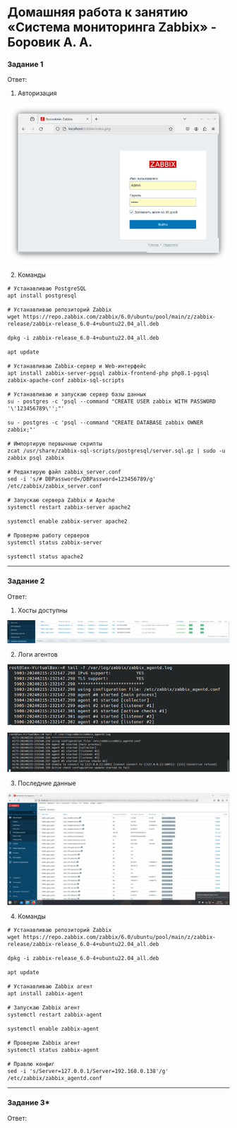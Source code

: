 # Домашняя работа к занятию «Система мониторинга Zabbix» - Боровик А. А.

### Задание 1

Ответ:
1. Авторизация

![Авторизация](https://github.com/Lex-Chaos/zabbix-hw/blob/main/img/Authorization.png)

2. Команды
```
# Устанавливаю PostgreSQL
apt install postgresql

# Устанавливаю репозиторий Zabbix
wget https://repo.zabbix.com/zabbix/6.0/ubuntu/pool/main/z/zabbix-release/zabbix-release_6.0-4+ubuntu22.04_all.deb

dpkg -i zabbix-release_6.0-4+ubuntu22.04_all.deb

apt update

# Устанавливаю Zabbix-сервер и Web-интерфейс
apt install zabbix-server-pgsql zabbix-frontend-php php8.1-pgsql zabbix-apache-conf zabbix-sql-scripts

# Устанавливаю и запускаю сервер базы данных
su - postgres -c 'psql --command "CREATE USER zabbix WITH PASSWORD '\'123456789\'';"'

su - postgres -c 'psql --command "CREATE DATABASE zabbix OWNER zabbix;"'

# Импортирую первычные скрипты
zcat /usr/share/zabbix-sql-scripts/postgresql/server.sql.gz | sudo -u zabbix psql zabbix

# Редактирую файл zabbix_server.conf
sed -i 's/# DBPassword=/DBPassword=123456789/g' /etc/zabbix/zabbix_server.conf

# Запускаю сервера Zabbix и Apache
systemctl restart zabbix-server apache2

systemctl enable zabbix-server apache2

# Проверяю работу серверов
systemctl status zabbix-server

systemctl status apache2
```
---

### Задание 2

Ответ:

1. Хосты доступны

![Хосты доступны](https://github.com/Lex-Chaos/zabbix-hw/blob/main/img/02-Hosts_richble.png)

2. Логи агентов

![Лог агента 1](https://github.com/Lex-Chaos/zabbix-hw/blob/main/img/03-Log(agent1).png)

![Лог агента 2](https://github.com/Lex-Chaos/zabbix-hw/blob/main/img/04-Log(agent2).png)

3. Последние данные

![Последние данные](https://github.com/Lex-Chaos/zabbix-hw/blob/main/img/05-Latest_data.png)

4. Команды

```
# Устанавливаю репозиторий Zabbix
wget https://repo.zabbix.com/zabbix/6.0/ubuntu/pool/main/z/zabbix-release/zabbix-release_6.0-4+ubuntu22.04_all.deb

dpkg -i zabbix-release_6.0-4+ubuntu22.04_all.deb

apt update

# Устанавливаю Zabbix агент
apt install zabbix-agent

# Запускаю Zabbix агент
systemctl restart zabbix-agent

systemctl enable zabbix-agent

# Проверяю Zabbix агент
systemctl status zabbix-agent

# Правлю конфиг
sed -i 's/Server=127.0.0.1/Server=192.168.0.138'/g' /etc/zabbix/zabbix_agentd.conf
```
---

### Задание 3*

Ответ:
